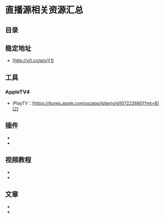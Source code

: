 # 直播源相关资源汇总
## 目录
## 稳定地址
- [http://y0.cn/iptv][1]

## 工具
### AppleTV4
- iPlayTV：[https://itunes.apple.com/us/app/iplaytv/id1072226801?mt=8][2]

## 插件
- 
- 

## 视频教程
- 
- 

## 文章
- 
- 

[1]:	http://y0.cn/iptv
[2]:	https://itunes.apple.com/us/app/iplaytv/id1072226801?mt=8